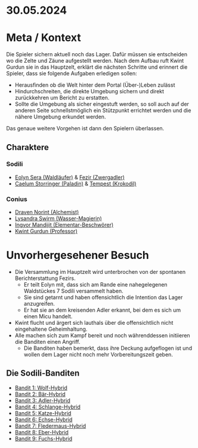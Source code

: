 # 30.05.2024

# Meta / Kontext

Die Spieler sichern aktuell noch das Lager. Dafür müssen sie entscheiden wo die Zelte und Zäune aufgestellt werden.
Nach dem Aufbau ruft Kwint Gurdun sie in das Hauptzelt, erklärt die nächsten Schritte und erinnert die Spieler, dass sie folgende Aufgaben erledigen sollen:
* Herausfinden ob die Welt hinter dem Portal (Über-)Leben zulässt
* Hindurchschreiten, die direkte Umgebung sichern und direkt zurückkehren um Bericht zu erstatten.
* Sollte die Umgebung als sicher eingestuft werden, so soll auch auf der anderen Seite schnellstmöglich ein Stützpunkt errichtet werden und die nähere Umgebung erkundet werden.

Das genaue weitere Vorgehen ist dann den Spielern überlassen.

## Charaktere

### Sodili
* [Eolyn Sera (Waldläufer)](/content/Voelker/Lateralen/Sodili/Charaktere/Eolyn-Aksae-Sera_Fezir/sheet.md) & [Fezir (Zwergadler)](/content/Voelker/Lateralen/Sodili/Charaktere/Eolyn-Aksae-Sera_Fezir/sheet_micu.md)
* [Caelum Storringer (Paladin)](/content/Voelker/Lateralen/Sodili/Charaktere/Caelum-Froso-Storringer_Tempest/sheet.md) & [Tempest (Krokodil)](/content/Voelker/Lateralen/Sodili/Charaktere/Caelum-Froso-Storringer_Tempest/sheet_micu.md)

### Conius
* [Draven Norint (Alchemist)](/content/Voelker/Lateralen/Conius/Charaktere/Draven-Norrint/sheet.md)
* [Lysandra Swirm (Wasser-Magierin)](/content/Voelker/Lateralen/Conius/Charaktere/Lysandra-Swirm/sheet.md)
* [Ingvor Mandijit (Elementar-Beschwörer)](/content/Voelker/Lateralen/Conius/Charaktere/Ingvor-Nemet-Mandijit/sheet.md)
* [Kwint Gurdun (Professor)](/content/Voelker/Lateralen/Conius/Charaktere/Kwint-Gurdun/sheet.md)

# Unvorhergesehener Besuch

* Die Versammlung im Hauptzelt wird unterbrochen von der spontanen Berichterstattung Fezirs.
    * Er teilt Eolyn mit, dass sich am Rande eine nahegelegenen Waldstückes 7 Sodili versammelt haben. 
    * Sie sind getarnt und haben offensichtlich die Intention das Lager anzugreifen. 
    * Er hat sie an dem kreisenden Adler erkannt, bei dem es sich um einen Micu handelt.
* Kwint flucht und ärgert sich lauthals über die offensichtlich nicht eingehaltene Geheimhaltung.
* Alle machen sich zum Kampf bereit und noch währenddessen initiieren die Banditen einen Angriff.
    * Die Banditen haben bemerkt, dass ihre Deckung aufgeflogen ist und wollen dem Lager nicht noch mehr Vorbereitungszeit geben.

## Die Sodili-Banditen

* [Bandit 1: Wolf-Hybrid](./Gegner/Bandit-1_Sodili-Wolf-Hybrid.md)
* [Bandit 2: Bär-Hybrid](./Gegner/Bandit-2_Sodili-Baer-Hybrid.md)
* [Bandit 3: Adler-Hybrid](./Gegner/Bandit-3_Sodili-Adler-Hybrid.md)
* [Bandit 4: Schlange-Hybrid](./Gegner/Bandit-4_Sodili-Schlange-Hybrid.md)
* [Bandit 5: Katze-Hybrid](./Gegner/Bandit-5_Sodili-Katze-Hybrid.md)
* [Bandit 6: Echse-Hybrid](./Gegner/Bandit-6_Sodili-Echse-Hybrid.md)
* [Bandit 7: Fledermaus-Hybrid](./Gegner/Bandit-7_Sodili-Fledermaus-Hybrid.md)
* [Bandit 8: Eber-Hybrid](./Gegner/Bandit-8_Sodili-Eber-Hybrid.md)
* [Bandit 9: Fuchs-Hybrid](./Gegner/Bandit-9_Sodili-Fuchs-Hybrid.md)
